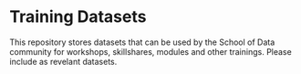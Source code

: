 # Training Datasets
This repository stores datasets that can be used by the School of Data community for workshops, skillshares, modules and other trainings. Please include as revelant datasets.
